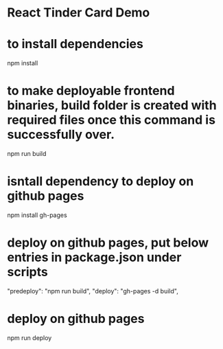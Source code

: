 # React Tinder Card Demo

# to install dependencies
npm install

# to make deployable frontend binaries, build folder is created with required files once this command is successfully over.
npm run build 

# isntall dependency to deploy on github pages
npm install gh-pages

# deploy on github pages, put below entries in package.json under scripts 
"predeploy": "npm run build",
"deploy": "gh-pages -d build",

# deploy on github pages
npm run deploy




